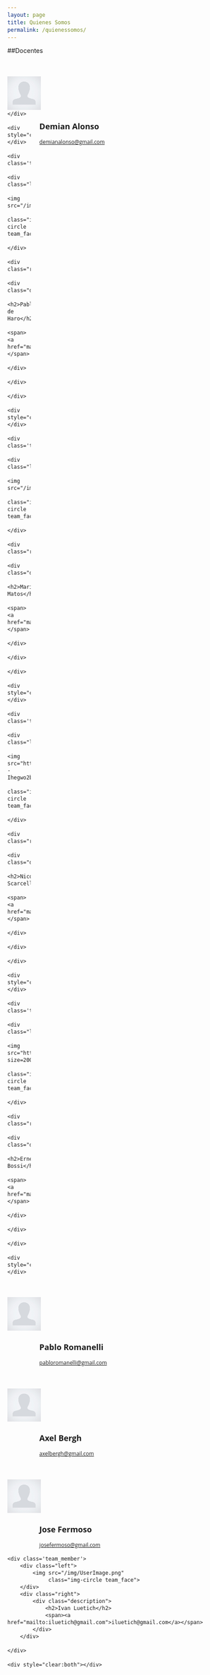 ```yaml
---
layout: page
title: Quienes Somos
permalink: /quienessomos/
---
```


##Docentes

<style>
    .team_member {
        width: 100%;
        margin-top: 50px;
        margin-bottom: 50px;
    }

    .team_member .left {
        float: left;
        width: 15%;
        padding-left: 0px;
    }

    .team_member .left img {
        display: block;
        margin: 0 auto;
    }

    .team_member .right img {

    }

    .team_member .right {
        float: right;
        padding-right: 3px;
        padding-left: 20px;
        width: 85%;
    }

    .team_face {
        margin-bottom: 10px;
        width: 100px;
    }

    .description {
        font-family: "Open Sans", Arial;
        font-size: 12px;
        text-align: left;
    }

</style>


<div class='team'>
    <div class='team_member'>
        <div class="left">
            <img src="/img/UserImage.png"
                 class="img-circle team_face">
        </div>
        <div class="right">
            <div class="description">
                <h2>Demian Alonso</h2>
                <span><a href="mailto:demianalonso@gmail.com">demianalonso@gmail.com</a></span>
            </div>
        </div>

    </div>

    <div style="clear:both"></div>

    <div class='team_member'>
        <div class="left">
            <img src="/img/UserImage.png"
                 class="img-circle team_face">
        </div>
        <div class="right">
            <div class="description">
                <h2>Pablo de Haro</h2>
                <span><a href="mailto:pablitar@gmail.com">pablitar@gmail.com</a></span>
            </div>
        </div>

    </div>

    <div style="clear:both"></div>

    <div class='team_member'>
        <div class="left">
            <img src="/img/UserImage.png"
                 class="img-circle team_face">
        </div>
        <div class="right">
            <div class="description">
                <h2>Mariana Matos</h2>
                <span><a href="mailto:mmatos87@gmail.com">mmatos87@gmail.com</a></span>
            </div>
        </div>

    </div>

    <div style="clear:both"></div>

    <div class='team_member'>
        <div class="left">
            <img src="https://lh3.googleusercontent.com/--Ihegwo2biU/VE3SP4IeDLI/AAAAAAAAAcA/wNPP0AfryEA/s200/_MG_2426.jpg"
                 class="img-circle team_face">
        </div>
        <div class="right">
            <div class="description">
                <h2>Nicolas Scarcella</h2>
                <span><a href="mailto:nscarcella@gmail.com">nscarcella@gmail.com</a></span>
            </div>
        </div>

    </div>
    
    <div style="clear:both"></div>

    <div class='team_member'>
        <div class="left">
            <img src="https://en.gravatar.com/userimage/17179339/50e760920f19b70771924cfe73b17d26.jpg?size=200"
                 class="img-circle team_face">
        </div>
        <div class="right">
            <div class="description">
                <h2>Ernesto Bossi</h2>
                <span><a href="mailto:bossi.ernestog@gmail.com">bossi.ernestog@gmail.com</a></span>
            </div>
        </div>

    </div>

    <div style="clear:both"></div>
    
   <div class='team_member'>
      <div class="left">
          <img src="/img/UserImage.png"
               class="img-circle team_face">
      </div>
      <div class="right">
          <div class="description">
              <h2>Pablo Romanelli</h2>
              <span><a href="mailto:pabloromanelli@gmail.com">pabloromanelli@gmail.com</a></span>
          </div>
      </div>
   
   </div>
   
   <div style="clear:both"></div>
   
   <div class='team_member'>
      <div class="left">
          <img src="/img/UserImage.png"
               class="img-circle team_face">
      </div>
      <div class="right">
          <div class="description">
              <h2>Axel Bergh</h2>
              <span><a href="mailto:axelbergh@gmail.com">axelbergh@gmail.com</a></span>
          </div>
      </div>
   
   </div>
   
   <div style="clear:both"></div>
   
   <div class='team_member'>
      <div class="left">
          <img src="/img/UserImage.png"
               class="img-circle team_face">
      </div>
      <div class="right">
          <div class="description">
              <h2>Jose Fermoso</h2>
              <span><a href="mailto:josefermoso@gmail.com">josefermoso@gmail.com</a></span>
          </div>
      </div>
   
   </div>
      
   <div style="clear:both"></div>

    <div class='team_member'>
        <div class="left">
            <img src="/img/UserImage.png"
                 class="img-circle team_face">
        </div>
        <div class="right">
            <div class="description">
                <h2>Ivan Luetich</h2>
                <span><a href="mailto:iluetich@gmail.com">iluetich@gmail.com</a></span>
            </div>
        </div>

    </div>

    <div style="clear:both"></div>

   

</div>